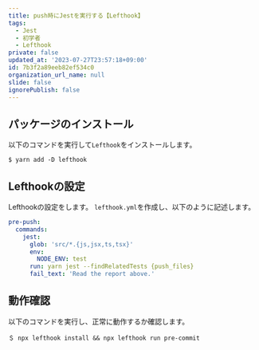 ```yaml
---
title: push時にJestを実行する【Lefthook】
tags:
  - Jest
  - 初学者
  - Lefthook
private: false
updated_at: '2023-07-27T23:57:18+09:00'
id: 7b3f2a89eeb82ef534c0
organization_url_name: null
slide: false
ignorePublish: false
---
```

## パッケージのインストール
以下のコマンドを実行して`Lefthook`をインストールします。
```:ターミナル
$ yarn add -D lefthook
```

## Lefthookの設定
Lefthookの設定をします。
`lefthook.yml`を作成し、以下のように記述します。
```lefthook.yml
pre-push:
  commands:
    jest:
      glob: 'src/*.{js,jsx,ts,tsx}'
      env:
        NODE_ENV: test
      run: yarn jest --findRelatedTests {push_files}
      fail_text: 'Read the report above.'
```

## 動作確認
以下のコマンドを実行し、正常に動作するか確認します。
```:ターミナル
＄ npx lefthook install && npx lefthook run pre-commit
```
